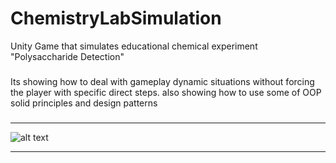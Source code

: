# ChemistryLabSimulation
Unity Game that simulates educational chemical experiment "Polysaccharide Detection"

###
Its showing how to deal with gameplay dynamic situations without forcing the player with specific direct steps.
also showing how to use some of OOP solid principles and design patterns
###
_________________________________________________________________________________________________
![alt text](https://lh3.googleusercontent.com/ng3by54QRAFNAbyd75XQK7mYOWY8NoM_pDmf2iHwkHK04tuV6vuiGG1bf_o8G6nSDBMvN2GNqLboHg=w1920-h929-rw)
_________________________________________________________________________________________________
